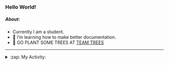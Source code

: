 ### Hello World!

##### About:
- Currently I am a student.
- 🌱 I’m learning how to make better documentation.
- 🌱 GO PLANT SOME TREES AT [TEAM TREES](https://teamtrees.org/)

---
<details>
  <summary>:zap: My Activity:</summary>
  
<!--START_SECTION:waka-->
![Code Time](http://img.shields.io/badge/Code%20Time-1%2C131%20hrs%2043%20mins-blue)

**I'm a Night 🦉** 

```text
🌞 Morning                1178 commits        ██░░░░░░░░░░░░░░░░░░░░░░░   08.48 % 
🌆 Daytime                5131 commits        █████████░░░░░░░░░░░░░░░░   36.92 % 
🌃 Evening                3973 commits        ███████░░░░░░░░░░░░░░░░░░   28.59 % 
🌙 Night                  3614 commits        ███████░░░░░░░░░░░░░░░░░░   26.01 % 
```
📅 **I'm Most Productive on Wednesday** 

```text
Monday                   2156 commits        ████░░░░░░░░░░░░░░░░░░░░░   15.52 % 
Tuesday                  1728 commits        ███░░░░░░░░░░░░░░░░░░░░░░   12.44 % 
Wednesday                3263 commits        ██████░░░░░░░░░░░░░░░░░░░   23.48 % 
Thursday                 1615 commits        ███░░░░░░░░░░░░░░░░░░░░░░   11.62 % 
Friday                   1343 commits        ██░░░░░░░░░░░░░░░░░░░░░░░   09.66 % 
Saturday                 1268 commits        ██░░░░░░░░░░░░░░░░░░░░░░░   09.12 % 
Sunday                   2523 commits        █████░░░░░░░░░░░░░░░░░░░░   18.16 % 
```


📊 **This Week I Spent My Time On** 

```text
🔥 Editors: 
VS Code                  6 hrs 29 mins       █████████████████████████   100.00 % 

🐱‍💻 Projects: 
praise                   4 hrs 40 mins       ██████████████████░░░░░░░   71.96 % 
discord-bot              1 hr 49 mins        ███████░░░░░░░░░░░░░░░░░░   28.04 % 
```


 Last Updated on 28/05/2023 14:07:38 UTC
<!--END_SECTION:waka-->
</details>
